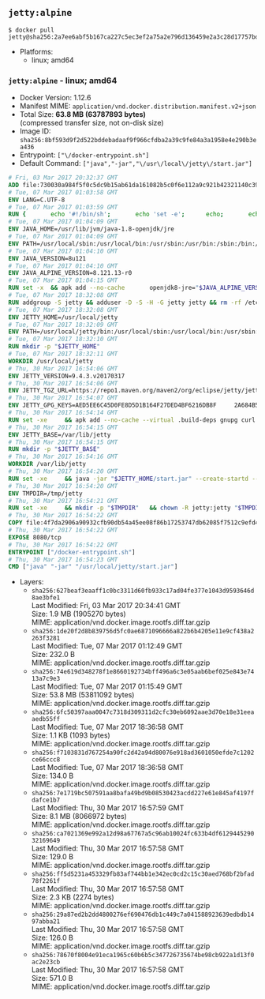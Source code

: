 ## `jetty:alpine`

```console
$ docker pull jetty@sha256:2a7ee6abf5b167ca227c5ec3ef2a75a2e796d136459e2a3c28d17757bde193b1
```

-	Platforms:
	-	linux; amd64

### `jetty:alpine` - linux; amd64

-	Docker Version: 1.12.6
-	Manifest MIME: `application/vnd.docker.distribution.manifest.v2+json`
-	Total Size: **63.8 MB (63787893 bytes)**  
	(compressed transfer size, not on-disk size)
-	Image ID: `sha256:8bf593d9f2d522bddebadaaf9f966cfdba2a39c9fe84a3a1958e4e290b3ea436`
-	Entrypoint: `["\/docker-entrypoint.sh"]`
-	Default Command: `["java","-jar","\/usr\/local\/jetty\/start.jar"]`

```dockerfile
# Fri, 03 Mar 2017 20:32:37 GMT
ADD file:730030a984f5f0c5dc9b15ab61da161082b5c0f6e112a9c921b42321140c3927 in / 
# Tue, 07 Mar 2017 01:03:58 GMT
ENV LANG=C.UTF-8
# Tue, 07 Mar 2017 01:03:59 GMT
RUN { 		echo '#!/bin/sh'; 		echo 'set -e'; 		echo; 		echo 'dirname "$(dirname "$(readlink -f "$(which javac || which java)")")"'; 	} > /usr/local/bin/docker-java-home 	&& chmod +x /usr/local/bin/docker-java-home
# Tue, 07 Mar 2017 01:04:09 GMT
ENV JAVA_HOME=/usr/lib/jvm/java-1.8-openjdk/jre
# Tue, 07 Mar 2017 01:04:09 GMT
ENV PATH=/usr/local/sbin:/usr/local/bin:/usr/sbin:/usr/bin:/sbin:/bin:/usr/lib/jvm/java-1.8-openjdk/jre/bin:/usr/lib/jvm/java-1.8-openjdk/bin
# Tue, 07 Mar 2017 01:04:10 GMT
ENV JAVA_VERSION=8u121
# Tue, 07 Mar 2017 01:04:10 GMT
ENV JAVA_ALPINE_VERSION=8.121.13-r0
# Tue, 07 Mar 2017 01:04:15 GMT
RUN set -x 	&& apk add --no-cache 		openjdk8-jre="$JAVA_ALPINE_VERSION" 	&& [ "$JAVA_HOME" = "$(docker-java-home)" ]
# Tue, 07 Mar 2017 18:32:08 GMT
RUN addgroup -S jetty && adduser -D -S -H -G jetty jetty && rm -rf /etc/group- /etc/passwd- /etc/shadow-
# Tue, 07 Mar 2017 18:32:08 GMT
ENV JETTY_HOME=/usr/local/jetty
# Tue, 07 Mar 2017 18:32:09 GMT
ENV PATH=/usr/local/jetty/bin:/usr/local/sbin:/usr/local/bin:/usr/sbin:/usr/bin:/sbin:/bin:/usr/lib/jvm/java-1.8-openjdk/jre/bin:/usr/lib/jvm/java-1.8-openjdk/bin
# Tue, 07 Mar 2017 18:32:10 GMT
RUN mkdir -p "$JETTY_HOME"
# Tue, 07 Mar 2017 18:32:11 GMT
WORKDIR /usr/local/jetty
# Thu, 30 Mar 2017 16:54:06 GMT
ENV JETTY_VERSION=9.4.3.v20170317
# Thu, 30 Mar 2017 16:54:06 GMT
ENV JETTY_TGZ_URL=https://repo1.maven.org/maven2/org/eclipse/jetty/jetty-home/9.4.3.v20170317/jetty-home-9.4.3.v20170317.tar.gz
# Thu, 30 Mar 2017 16:54:07 GMT
ENV JETTY_GPG_KEYS=AED5EE6C45D0FE8D5D1B164F27DED4BF6216DB8F 	2A684B57436A81FA8706B53C61C3351A438A3B7D 	5989BAF76217B843D66BE55B2D0E1FB8FE4B68B4 	B59B67FD7904984367F931800818D9D68FB67BAC 	BFBB21C246D7776836287A48A04E0C74ABB35FEA 	8B096546B1A8F02656B15D3B1677D141BCF3584D
# Thu, 30 Mar 2017 16:54:14 GMT
RUN set -xe 	&& apk add --no-cache --virtual .build-deps gnupg curl 	&& curl -SL "$JETTY_TGZ_URL" -o jetty.tar.gz 	&& curl -SL "$JETTY_TGZ_URL.asc" -o jetty.tar.gz.asc 	&& export GNUPGHOME="$(mktemp -d)" 	&& for key in $JETTY_GPG_KEYS; do 		gpg --keyserver ha.pool.sks-keyservers.net --recv-keys "$key"; done 	&& gpg --batch --verify jetty.tar.gz.asc jetty.tar.gz 	&& rm -r "$GNUPGHOME" 	&& tar -xvzf jetty.tar.gz 	&& mv jetty-home-$JETTY_VERSION/* ./ 	&& sed -i '/jetty-logging/d' etc/jetty.conf 	&& rm jetty.tar.gz* 	&& rm -fr jetty-home-$JETTY_VERSION/ 	&& apk del .build-deps 	&& rm -fr .build-deps 	&& rm -rf /tmp/hsperfdata_root
# Thu, 30 Mar 2017 16:54:15 GMT
ENV JETTY_BASE=/var/lib/jetty
# Thu, 30 Mar 2017 16:54:15 GMT
RUN mkdir -p "$JETTY_BASE"
# Thu, 30 Mar 2017 16:54:16 GMT
WORKDIR /var/lib/jetty
# Thu, 30 Mar 2017 16:54:20 GMT
RUN set -xe 	&& java -jar "$JETTY_HOME/start.jar" --create-startd --add-to-start="server,http,deploy,jsp,jstl,ext,resources,websocket,setuid" 	&& chown -R jetty:jetty "$JETTY_BASE" 	&& rm -rf /tmp/hsperfdata_root
# Thu, 30 Mar 2017 16:54:20 GMT
ENV TMPDIR=/tmp/jetty
# Thu, 30 Mar 2017 16:54:21 GMT
RUN set -xe 	&& mkdir -p "$TMPDIR" 	&& chown -R jetty:jetty "$TMPDIR"
# Thu, 30 Mar 2017 16:54:22 GMT
COPY file:4f7da2906a90932cfb90db54a45ee08f86b17253747db62085f7512c9efd46ad in / 
# Thu, 30 Mar 2017 16:54:22 GMT
EXPOSE 8080/tcp
# Thu, 30 Mar 2017 16:54:22 GMT
ENTRYPOINT ["/docker-entrypoint.sh"]
# Thu, 30 Mar 2017 16:54:23 GMT
CMD ["java" "-jar" "/usr/local/jetty/start.jar"]
```

-	Layers:
	-	`sha256:627beaf3eaaff1c0bc3311d60fb933c17ad04fe377e1043d9593646d8ae3bfe1`  
		Last Modified: Fri, 03 Mar 2017 20:34:41 GMT  
		Size: 1.9 MB (1905270 bytes)  
		MIME: application/vnd.docker.image.rootfs.diff.tar.gzip
	-	`sha256:1de20f2d8b839756d5fc0ae6871096666a822b6b4205e11e9cf438a2263f3281`  
		Last Modified: Tue, 07 Mar 2017 01:12:49 GMT  
		Size: 232.0 B  
		MIME: application/vnd.docker.image.rootfs.diff.tar.gzip
	-	`sha256:74e619d348278f1e8660192734bff496a6c3e05aab6bef025e843e7413a7c9e3`  
		Last Modified: Tue, 07 Mar 2017 01:15:49 GMT  
		Size: 53.8 MB (53811092 bytes)  
		MIME: application/vnd.docker.image.rootfs.diff.tar.gzip
	-	`sha256:6fc50397aaa0047c7318d309311d2cfc30eb6092aae3d70e18e31eeaaedb55ff`  
		Last Modified: Tue, 07 Mar 2017 18:36:58 GMT  
		Size: 1.1 KB (1093 bytes)  
		MIME: application/vnd.docker.image.rootfs.diff.tar.gzip
	-	`sha256:f7103831d767254a90fc2d42a94d80076e918ad3601050efde7c1202ce66ccc8`  
		Last Modified: Tue, 07 Mar 2017 18:36:58 GMT  
		Size: 134.0 B  
		MIME: application/vnd.docker.image.rootfs.diff.tar.gzip
	-	`sha256:7e1719bc507591aa8bafa49bd9b08530423acdd227e61e845af4197fdafce1b7`  
		Last Modified: Thu, 30 Mar 2017 16:57:59 GMT  
		Size: 8.1 MB (8066972 bytes)  
		MIME: application/vnd.docker.image.rootfs.diff.tar.gzip
	-	`sha256:ca7021369e992a12d98a67767a5c96ab10024fc633b4df612944529032169649`  
		Last Modified: Thu, 30 Mar 2017 16:57:58 GMT  
		Size: 129.0 B  
		MIME: application/vnd.docker.image.rootfs.diff.tar.gzip
	-	`sha256:ff5d5231a453329fb83af744bb1e342ec0cd2c15c30aed768bf2bfad78f2261f`  
		Last Modified: Thu, 30 Mar 2017 16:57:58 GMT  
		Size: 2.3 KB (2274 bytes)  
		MIME: application/vnd.docker.image.rootfs.diff.tar.gzip
	-	`sha256:29a87ed2b2dd4800276ef690476db1c449c7a041588923639edbdb1497abba21`  
		Last Modified: Thu, 30 Mar 2017 16:57:58 GMT  
		Size: 126.0 B  
		MIME: application/vnd.docker.image.rootfs.diff.tar.gzip
	-	`sha256:78670f8004e91eca1965c60b6b5c347726735674be98cb922a1d13f0ac2e23cb`  
		Last Modified: Thu, 30 Mar 2017 16:57:58 GMT  
		Size: 571.0 B  
		MIME: application/vnd.docker.image.rootfs.diff.tar.gzip
